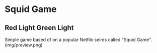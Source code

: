# Squid Game
## Red Light Green Light

Simple game based of on a popular Netfilx seires called "Squid Game".
(img/preview.png)
